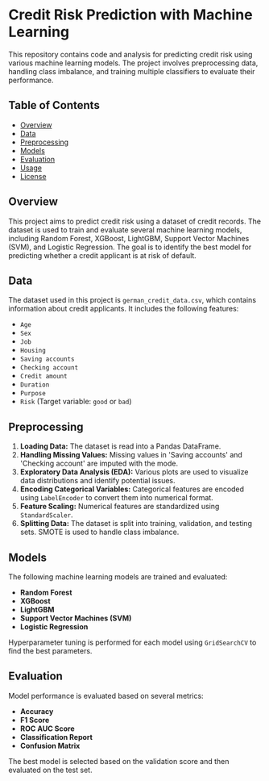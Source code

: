 # Credit Risk Prediction with Machine Learning

This repository contains code and analysis for predicting credit risk using various machine learning models. The project involves preprocessing data, handling class imbalance, and training multiple classifiers to evaluate their performance.

## Table of Contents

- [Overview](#overview)
- [Data](#data)
- [Preprocessing](#preprocessing)
- [Models](#models)
- [Evaluation](#evaluation)
- [Usage](#usage)
- [License](#license)

## Overview

This project aims to predict credit risk using a dataset of credit records. The dataset is used to train and evaluate several machine learning models, including Random Forest, XGBoost, LightGBM, Support Vector Machines (SVM), and Logistic Regression. The goal is to identify the best model for predicting whether a credit applicant is at risk of default.

## Data

The dataset used in this project is `german_credit_data.csv`, which contains information about credit applicants. It includes the following features:

- `Age`
- `Sex`
- `Job`
- `Housing`
- `Saving accounts`
- `Checking account`
- `Credit amount`
- `Duration`
- `Purpose`
- `Risk` (Target variable: `good` or `bad`)

## Preprocessing

1. **Loading Data:** The dataset is read into a Pandas DataFrame.
2. **Handling Missing Values:** Missing values in 'Saving accounts' and 'Checking account' are imputed with the mode.
3. **Exploratory Data Analysis (EDA):** Various plots are used to visualize data distributions and identify potential issues.
4. **Encoding Categorical Variables:** Categorical features are encoded using `LabelEncoder` to convert them into numerical format.
5. **Feature Scaling:** Numerical features are standardized using `StandardScaler`.
6. **Splitting Data:** The dataset is split into training, validation, and testing sets. SMOTE is used to handle class imbalance.

## Models

The following machine learning models are trained and evaluated:

- **Random Forest**
- **XGBoost**
- **LightGBM**
- **Support Vector Machines (SVM)**
- **Logistic Regression**

Hyperparameter tuning is performed for each model using `GridSearchCV` to find the best parameters.

## Evaluation

Model performance is evaluated based on several metrics:

- **Accuracy**
- **F1 Score**
- **ROC AUC Score**
- **Classification Report**
- **Confusion Matrix**

The best model is selected based on the validation score and then evaluated on the test set.
